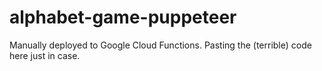# alphabet-game-puppeteer

Manually deployed to Google Cloud Functions. Pasting the (terrible) code here just in case.
